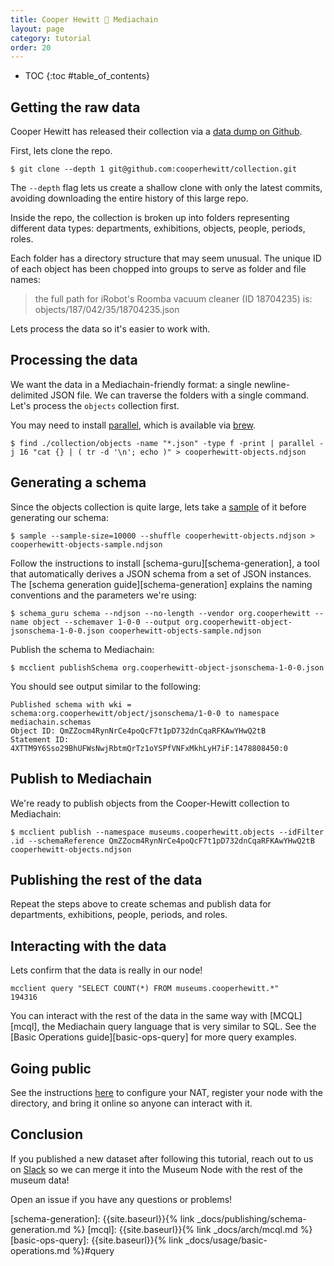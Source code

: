 ```yaml
---
title: Cooper Hewitt 🎨 Mediachain
layout: page
category: tutorial
order: 20
---
```


* TOC
{:toc #table_of_contents}

## Getting the raw data
Cooper Hewitt has released their collection via a [data dump on Github](https://github.com/cooperhewitt/collection).

First, lets clone the repo.

```
$ git clone --depth 1 git@github.com:cooperhewitt/collection.git
```

The `--depth` flag lets us create a shallow clone with only the latest commits, avoiding downloading the entire history of this large repo.

Inside the repo, the collection is broken up into folders representing different data types: departments, exhibitions, objects, people, periods, roles.

Each folder has a directory structure that may seem unusual. The unique ID of each object has been chopped into groups to serve as folder and file names:

> the full path for iRobot's Roomba vacuum cleaner (ID 18704235) is: objects/187/042/35/18704235.json

Lets process the data so it's easier to work with.

## Processing the data
We want the data in a Mediachain-friendly format: a single newline-delimited JSON file. We can traverse the folders with a single command. Let's process the `objects` collection first.

You may need to install [parallel](https://www.gnu.org/software/parallel/), which is available via [brew](http://brewformulas.org/Parallel).

```
$ find ./collection/objects -name "*.json" -type f -print | parallel -j 16 "cat {} | ( tr -d '\n'; echo )" > cooperhewitt-objects.ndjson
```

## Generating a schema
Since the objects collection is quite large, lets take a [sample](https://github.com/alexpreynolds/sample) of it before generating our schema:

```
$ sample --sample-size=10000 --shuffle cooperhewitt-objects.ndjson > cooperhewitt-objects-sample.ndjson
```

Follow the instructions to install [schema-guru][schema-generation], a tool that automatically derives a JSON schema from a set of JSON instances. The [schema generation guide][schema-generation] explains the naming conventions and the parameters we're using:

```
$ schema_guru schema --ndjson --no-length --vendor org.cooperhewitt --name object --schemaver 1-0-0 --output org.cooperhewitt-object-jsonschema-1-0-0.json cooperhewitt-objects-sample.ndjson
```

Publish the schema to Mediachain:

```
$ mcclient publishSchema org.cooperhewitt-object-jsonschema-1-0-0.json
```

You should see output similar to the following:

```
Published schema with wki = schema:org.cooperhewitt/object/jsonschema/1-0-0 to namespace mediachain.schemas
Object ID: QmZZocm4RynNrCe4poQcF7t1pD732dnCqaRFKAwYHwQ2tB
Statement ID: 4XTTM9Y6Sso29BhUFWsNwjRbtmQrTz1oYSPfVNFxMkhLyH7iF:1478808450:0
```

## Publish to Mediachain
We're ready to publish objects from the Cooper-Hewitt collection to Mediachain:

```
$ mcclient publish --namespace museums.cooperhewitt.objects --idFilter .id --schemaReference QmZZocm4RynNrCe4poQcF7t1pD732dnCqaRFKAwYHwQ2tB cooperhewitt-objects.ndjson
```

## Publishing the rest of the data
Repeat the steps above to create schemas and publish data for departments, exhibitions, people, periods, and roles.

## Interacting with the data
Lets confirm that the data is really in our node!

```
mcclient query "SELECT COUNT(*) FROM museums.cooperhewitt.*"
194316
```

You can interact with the rest of the data in the same way with [MCQL][mcql], the Mediachain query language that is very similar to SQL. See the [Basic Operations guide][basic-ops-query] for more query examples.

## Going public
See the instructions [here](https://github.com/mediachain/concat#going-public) to configure your NAT, register your node with the directory, and bring it online so anyone can interact with it.

## Conclusion
If you published a new dataset after following this tutorial, reach out to us on [Slack](http://slack.mediachain.io) so we can merge it into the Museum Node with the rest of the museum data!

Open an issue if you have any questions or problems!

[schema-generation]: {{site.baseurl}}{% link _docs/publishing/schema-generation.md %}
[mcql]: {{site.baseurl}}{% link _docs/arch/mcql.md %}
[basic-ops-query]: {{site.baseurl}}{% link _docs/usage/basic-operations.md %}#query
